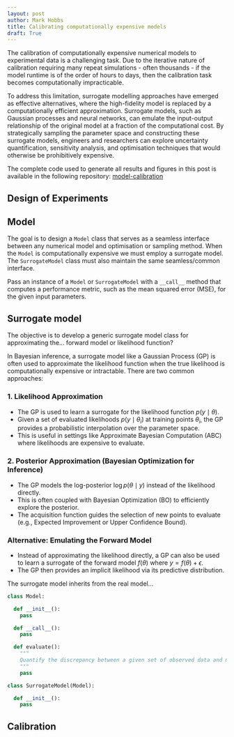 ```yaml
---
layout: post
author: Mark Hobbs
title: Calibrating computationally expensive models 
draft: True
---
```


The calibration of computationally expensive numerical models to experimental data is a challenging task. Due to the iterative nature of calibration requiring many repeat simulations - often thousands - if the model runtime is of the order of hours to days, then the calibration task becomes computationally impracticable. 

To address this limitation, surrogate modelling approaches have emerged as effective alternatives, where the high-fidelity model is replaced by a computationally efficient approximation. Surrogate models, such as Gaussian processes and neural networks, can emulate the input-output relationship of the original model at a fraction of the computational cost. By strategically sampling the parameter space and constructing these surrogate models, engineers and researchers can explore uncertainty quantification, sensitivity analysis, and optimisation techniques that would otherwise be prohibitively expensive.

The complete code used to generate all results and figures in this post is available in the following repository: [model-calibration](https://github.com/mark-hobbs/articles/tree/main/model-calibration)


## Design of Experiments

## Model

The goal is to design a `Model` class that serves as a seamless interface between any numerical model and optimisation or sampling method. When the `Model` is computationally expensive we must employ a surrogate model. The `SurrogateModel` class must also maintain the same seamless/common interface.

Pass an instance of a `Model` or `SurrogateModel` with a `__call__` method that computes a performance metric, such as the mean squared error (MSE), for the given input parameters.

## Surrogate model 

The objective is to develop a generic surrogate model class for approximating the... forward model or likelihood function?

In Bayesian inference, a surrogate model like a Gaussian Process (GP) is often used to approximate the likelihood function when the true likelihood is computationally expensive or intractable. There are two common approaches:

### 1. **Likelihood Approximation**
   - The GP is used to learn a surrogate for the likelihood function $p(y \mid \theta)$.
   - Given a set of evaluated likelihoods $p(y \mid \theta_i)$ at training points $\theta_i$, the GP provides a probabilistic interpolation over the parameter space.
   - This is useful in settings like Approximate Bayesian Computation (ABC) where likelihoods are expensive to evaluate.

### 2. **Posterior Approximation (Bayesian Optimization for Inference)**
   - The GP models the log-posterior $\log p(\theta \mid y)$ instead of the likelihood directly.
   - This is often coupled with Bayesian Optimization (BO) to efficiently explore the posterior.
   - The acquisition function guides the selection of new points to evaluate (e.g., Expected Improvement or Upper Confidence Bound).

### Alternative: **Emulating the Forward Model**
   - Instead of approximating the likelihood directly, a GP can also be used to learn a surrogate of the forward model $f(\theta)$ where $y = f(\theta) + \epsilon$.
   - The GP then provides an implicit likelihood via its predictive distribution.

The surrogate model inherits from the real model...

```python
class Model:

  def __init__():
    pass

  def __call__():
    pass

  def evaluate():
    """
    Quantify the discrepancy between a given set of observed data and model predictions
    """
    pass

class SurrogateModel(Model):

  def __init__():
    pass
```

## Calibration